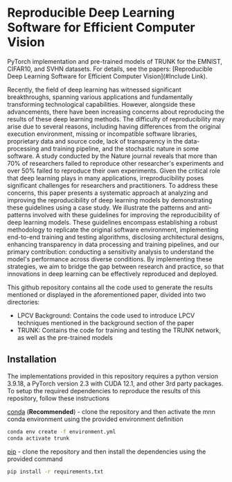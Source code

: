# Reproducible Deep Learning Software for Efficient Computer Vision 
PyTorch implementation and pre-trained models of TRUNK for the EMNIST, CIFAR10, and SVHN datasets. For details, see the papers: [Reproducible Deep Learning Software for Efficient Computer Vision](#Include Link).

Recently, the field of deep learning has witnessed significant breakthroughs, spanning various applications and fundamentally transforming technological capabilities. However, alongside these advancements, there have been increasing concerns about reproducing the results of these deep learning methods. The difficulty of reproducibility may arise due to several reasons, including having differences from the original execution environment, missing or incompatible software libraries, proprietary data and source code, lack of transparency in the data-processing and training pipeline, and the stochastic nature in some software. A study conducted by the Nature journal reveals that more than 70% of researchers failed to reproduce other researcher's experiments and over 50% failed to reproduce their own experiments. Given the critical role that deep learning plays in many applications, irreproducibility poses significant challenges for researchers and practitioners. To address these concerns, this paper presents a systematic approach at analyzing and improving the reproducibility of deep learning models by demonstrating these guidelines using a case study. We illustrate the patterns and anti-patterns involved with these guidelines for improving the reproducibility of deep learning models. These guidelines encompass establishing a robust methodology to replicate the original software environment, implementing end-to-end training and testing algorithms, disclosing architectural designs, enhancing transparency in data processing and training pipelines, and our primary contribution: conducting a sensitivity analysis to understand the model's performance across diverse conditions. By implementing these strategies, we aim to bridge the gap between research and practice, so that innovations in deep learning can be effectively reproduced and deployed.  

This github repository contains all the code used to generate the results mentioned or displayed in the aforementioned paper, divided into two directories:
- LPCV Background: Contains the code used to introduce LPCV techniques mentioned in the background section of the paper
- TRUNK: Contains the code for training and testing the TRUNK network, as well as the pre-trained models

## Installation
The implementations provided in this repository requires a python version 3.9.18, a PyTorch version 2.3 with CUDA 12.1, and other 3rd party packages. To setup the required dependencies to reproduce the results of this repository, follow these instructions

[conda][1] (**Recommended**) - clone the repository and then activate the mnn conda environment using the provided environment definition
```bash
conda env create -f environment.yml
conda activate trunk
```

[pip][2] - clone the repository and then install the dependencies using the provided command
```bash
pip install -r requirements.txt
```

[1]: https://docs.conda.io/projects/conda/en/latest/user-guide/getting-started.html
[2]: https://pip.pypa.io/en/stable/getting-started/
